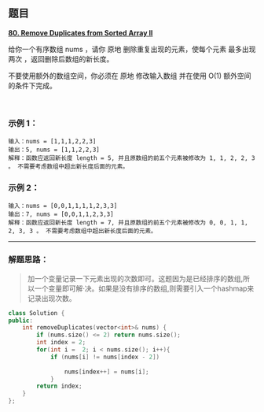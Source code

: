## 题目

 **[80. Remove Duplicates from Sorted Array II](https://leetcode-cn.com/problems/remove-duplicates-from-sorted-array-ii/)** 
 
 给你一个有序数组 nums ，请你 原地 删除重复出现的元素，使每个元素 最多出现两次 ，返回删除后数组的新长度。

不要使用额外的数组空间，你必须在 原地 修改输入数组 并在使用 O(1) 额外空间的条件下完成。

 
### 示例 1：

```
输入：nums = [1,1,1,2,2,3]
输出：5, nums = [1,1,2,2,3]
解释：函数应返回新长度 length = 5, 并且原数组的前五个元素被修改为 1, 1, 2, 2, 3 。 不需要考虑数组中超出新长度后面的元素。
```

### 示例 2：
```
输入：nums = [0,0,1,1,1,1,2,3,3]
输出：7, nums = [0,0,1,1,2,3,3]
解释：函数应返回新长度 length = 7, 并且原数组的前五个元素被修改为 0, 0, 1, 1, 2, 3, 3 。 不需要考虑数组中超出新长度后面的元素。
```
---

### 解题思路：
> 加一个变量记录一下元素出现的次数即可。这题因为是已经排序的数组,所以一个变量即可解·决。如果是没有排序的数组,则需要引入一个hashmap来记录出现次数。
```c++
class Solution {
public:
    int removeDuplicates(vector<int>& nums) {
        if (nums.size() <= 2) return nums.size();
        int index = 2;
        for(int i =  2; i < nums.size(); i++){
            if (nums[i] != nums[index - 2])
            
                nums[index++] = nums[i];
            }
        return index;
    }
};
```
